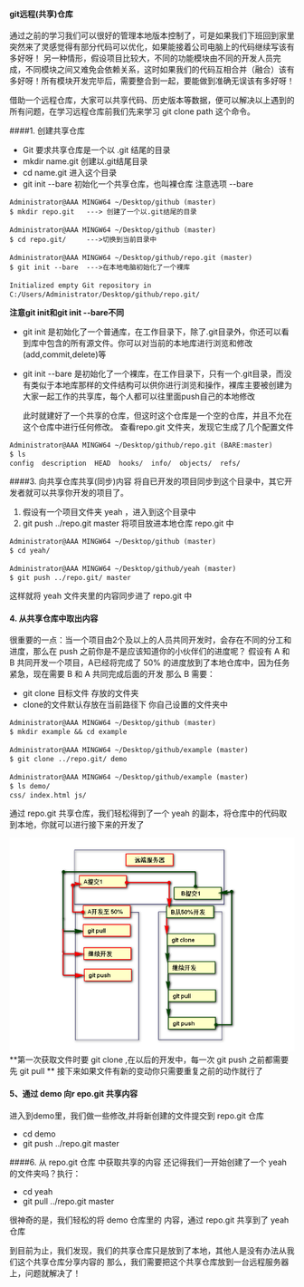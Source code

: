#### git远程(共享)仓库
通过之前的学习我们可以很好的管理本地版本控制了，可是如果我们下班回到家里突然来了灵感觉得有部分代码可以优化，如果能接着公司电脑上的代码继续写该有多好呀！
另一种情形，假设项目比较大，不同的功能模块由不同的开发人员完成，不同模块之间又难免会依赖关系，这时如果我们的代码互相合并（融合）该有多好呀！所有模块开发完毕后，需要整合到一起，要能做到准确无误该有多好呀！

借助一个远程仓库，大家可以共享代码、历史版本等数据，便可以解决以上遇到的所有问题，在学习远程仓库前我们先来学习 git clone path 这个命令。

####1.  创建共享仓库

+ Git 要求共享仓库是一个以 .git 结尾的目录
+ mkdir name.git 创建以.git结尾目录
+ cd name.git 进入这个目录
+ git init --bare 初始化一个共享仓库，也叫裸仓库 注意选项  --bare
```
Administrator@AAA MINGW64 ~/Desktop/github (master)
$ mkdir repo.git   ---> 创建了一个以.git结尾的目录
   
Administrator@AAA MINGW64 ~/Desktop/github (master)
$ cd repo.git/     --->切换到当前目录中
  
Administrator@AAA MINGW64 ~/Desktop/github/repo.git (master)
$ git init --bare  --->在本地电脑初始化了一个裸库

Initialized empty Git repository in C:/Users/Administrator/Desktop/github/repo.git/
``` 
**注意git init和git init --bare不同**
+ git init
是初始化了一个普通库，在工作目录下，除了.git目录外，你还可以看到库中包含的所有源文件。你可以对当前的本地库进行浏览和修改(add,commit,delete)等

+ git init --bare
是初始化了一个裸库，在工作目录下，只有一个.git目录，而没有类似于本地库那样的文件结构可以供你进行浏览和操作，裸库主要被创建为大家一起工作的共享库，每个人都可以往里面push自己的本地修改

  此时就建好了一个共享的仓库，但这时这个仓库是一个空的仓库，并且不允在这个仓库中进行任何修改。 查看repo.git 文件夹，发现它生成了几个配置文件
```
Administrator@AAA MINGW64 ~/Desktop/github/repo.git (BARE:master)
$ ls
config  description  HEAD  hooks/  info/  objects/  refs/
```




####3.  向共享仓库共享(同步)内容
将自已开发的项目同步到这个目录中，其它开发者就可以共享你开发的项目了。

1. 假设有一个项目文件夹 yeah ，进入到这个目录中
2. git push  ../repo.git master  将项目放进本地仓库 repo.git 中 
```
Administrator@AAA MINGW64 ~/Desktop/github (master)
$ cd yeah/

Administrator@AAA MINGW64 ~/Desktop/github/yeah (master)
$ git push ../repo.git/ master
```  
  
  这样就将 yeah 文件夹里的内容同步进了 repo.git 中
    

#### 4. 从共享仓库中取出内容
很重要的一点：当一个项目由2个及以上的人员共同开发时，会存在不同的分工和进度，那么在 push 之前你是不是应该知道你的小伙伴们的进度呢？
假设有 A 和 B 共同开发一个项目，A已经将完成了 50% 的进度放到了本地仓库中，因为任务紧急，现在需要 B 和 A 共同完成后面的开发
那么 B 需要：

+ git clone 目标文件  存放的文件夹
+ clone的文件默认存放在当前路径下 你自己设置的文件夹中
```
Administrator@AAA MINGW64 ~/Desktop/github (master)
$ mkdir example && cd example

Administrator@AAA MINGW64 ~/Desktop/github/example (master)
$ git clone ../repo.git/ demo

Administrator@AAA MINGW64 ~/Desktop/github/example (master)
$ ls demo/
css/ index.html js/
```  

通过 repo.git 共享仓库，我们轻松得到了一个 yeah 的副本，将仓库中的代码取到本地，你就可以进行接下来的开发了

<img src='images/duorenka.png'></img>
**第一次获取文件时要 git clone ,在以后的开发中，每一次 git push 之前都需要先 git pull **
接下来如果文件有新的变动你只需要重复之前的动作就行了 

#### 5、通过 demo 向r epo.git 共享内容
进入到demo里，我们做一些修改,并将新创建的文件提交到 repo.git 仓库
+ cd demo
+ git push ../repo.git master

####6.  从  repo.git 仓库 中获取共享的内容
还记得我们一开始创建了一个 yeah 的文件夹吗？执行：
+ cd yeah
+ git  pull ../repo.git master

很神奇的是，我们轻松的将 demo 仓库里的 内容，通过 repo.git 共享到了 yeah 仓库

到目前为止，我们发现，我们的共享仓库只是放到了本地，其他人是没有办法从我们这个共享仓库分享内容的
那么，我们需要把这个共享仓库放到一台远程服务器上，问题就解决了！ 


